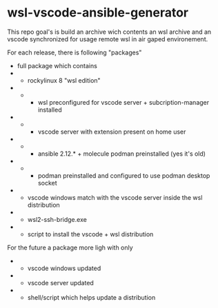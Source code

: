 # wsl-vscode-ansible-generator

This repo goal's is build an archive wich contents an wsl archive and an vscode synchronized for usage remote wsl in air gaped environement.

For each release, there is following "packages"

* full package which contains
* * rockylinux 8 "wsl edition"
* * * wsl preconfigured for vscode server + subcription-manager installed
* * * vscode server with extension present on home user
* * * ansible 2.12.* + molecule podman preinstalled (yes it's old)
* * * podman preinstalled and configured to use podman desktop socket
* * vscode windows match with the vscode server inside the wsl distribution
* * wsl2-ssh-bridge.exe
* * script to install the vscode + wsl distribution

For the future a package more ligh with only

* * vscode windows updated
* * vscode server updated
* * shell/script which helps update a distribution
